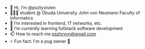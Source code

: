 - 👋 Hi, I’m @psztyvivien
- 👩🏽‍💻 student @ Óbuda University John von Neumann Faculty of Informatics
- 👀 I’m interested in frontend, IT networks, etc.
- 🌱 I’m currently learning fullstack software development
- 📫 How to reach me psztyvvn@gmail.com
- ⚡ Fun fact: I'm a pug owner 🐾
<!--- - 💞️ I’m looking to collaborate on --->

<!---
psztyvivien/psztyvivien is a ✨ special ✨ repository because its `README.md` (this file) appears on your GitHub profile.
You can click the Preview link to take a look at your changes.
--->
